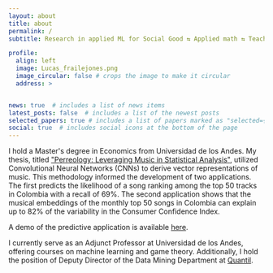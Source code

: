 ```yaml
---
layout: about
title: about
permalink: /
subtitle: Research in applied ML for Social Good ⇆ Applied math ⇆ Teaching. 

profile:
  align: left
  image: Lucas_frailejones.png
  image_circular: false # crops the image to make it circular
  address: >


news: true  # includes a list of news items
latest_posts: false  # includes a list of the newest posts
selected_papers: true # includes a list of papers marked as "selected={true}"
social: true  # includes social icons at the bottom of the page
---
```


I hold a Master's degree in Economics from Universidad de los Andes. My thesis, titled <a href='https://repositorio.uniandes.edu.co/handle/1992/58861'>"Perreology: Leveraging Music in Statistical Analysis"</a>, utilized Convolutional Neural Networks (CNNs) to derive vector representations of music. This methodology informed the development of two applications. The first predicts the likelihood of a song ranking among the top 50 tracks in Colombia with a recall of 69%. The second application shows that the musical embeddings of the monthly top 50 songs in Colombia can explain up to 82% of the variability in the Consumer Confidence Index.

A demo of the predictive application is available <a href='https://perreologia.quantil.co/'>here</a>.

I currently serve as an Adjunct Professor at Universidad de los Andes, offering courses on machine learning and game theory. Additionally, I hold the position of Deputy Director of the Data Mining Department at <a href='https://quantil.co/en'>Quantil</a>. 


